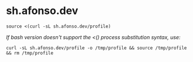 # sh.afonso.dev

`source <(curl -sL sh.afonso.dev/profile)`

*If bash version doesn't support the <() process substitution syntax, use:*

`curl -sL sh.afonso.dev/profile -o /tmp/profile && source /tmp/profile && rm /tmp/profile`
